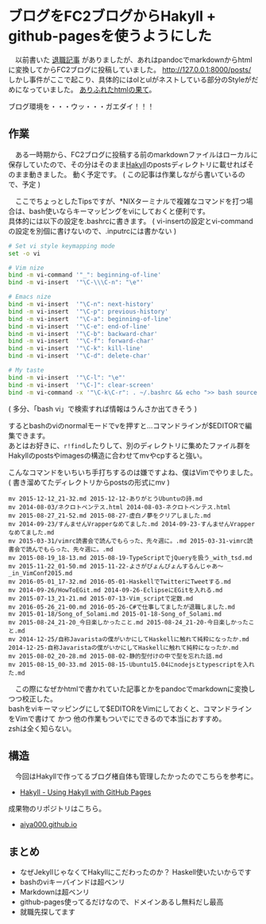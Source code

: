 # ブログをFC2ブログからHakyll + github-pagesを使うようにした

　以前書いた [退職記事](./2016-05-26-C#で仕事してましたが退職しました.html) がありましたが、あれはpandocでmarkdownからhtmlに変換してからFC2ブログに投稿していました。
http://127.0.0.1:8000/posts/
しかし事件がここで起こり、具体的にはolとulがネストしている部分のStyleがだめになっていました。 [ありふれたhtmlの果て](https://www.amazon.co.jp/gp/product/B00J8D5WV2?ie=UTF8&*Version*=1&*entries*=0)。

ブログ環境を・・・ウッ・・・ガエダイ！！！

## 作業

　ある一時期から、FC2ブログに投稿する前のmarkdownファイルはローカルに保存していたので、その分はそのまま[Hakyll](https://jaspervdj.be/hakyll/)のpostsディレクトリに載せればそのまま動きました。 動く予定です。
( この記事は作業しながら書いているので、予定 )

　ここでちょっとしたTipsですが、\*NIXターミナルで複雑なコマンドを打つ場合は、bash使いならキーマッピングをviにしておくと便利です。  
具体的には以下の設定を.bashrcに書きます。 ( vi-insertの設定とvi-commandの設定を別個に書けないので、.inputrcには書かない )

```bash
# Set vi style keymapping mode
set -o vi

# Vim nize
bind -m vi-command '"_": beginning-of-line'
bind -m vi-insert  '"\C-\\\C-n": "\e"'

# Emacs nize
bind -m vi-insert  '"\C-n": next-history'
bind -m vi-insert  '"\C-p": previous-history'
bind -m vi-insert  '"\C-a": beginning-of-line'
bind -m vi-insert  '"\C-e": end-of-line'
bind -m vi-insert  '"\C-b": backward-char'
bind -m vi-insert  '"\C-f": forward-char'
bind -m vi-insert  '"\C-k": kill-line'
bind -m vi-insert  '"\C-d": delete-char'

# My taste
bind -m vi-insert  '"\C-l": "\e"'
bind -m vi-insert  '"\C-]": clear-screen'
bind -m vi-command -x '"\C-k\C-r": . ~/.bashrc && echo ">> bash source reloaded"'
```

( 多分、「bash vi」で検索すれば情報はうんさか出てきそう )


するとbashのviのnormalモードでvを押すと…コマンドラインが$EDITORで編集できます。  
あとはお好きに、`r!find`したりして、別のディレクトリに集めたファイル群をHakyllのpostsやimagesの構造に合わせてmvやcpすると強い。

こんなコマンドをいちいち手打ちするのは嫌ですよね、僕はVimでやりました。 ( 書き溜めてたディレクトリからpostsの形式にmv )

```
mv 2015-12-12_21-32.md 2015-12-12-ありがとうUbuntuの詩.md
mv 2014-08-03/ネクロトペンテス.html 2014-08-03-ネクロトペンテス.html
mv 2015-08-27_21-52.md 2015-08-27-虚白ノ夢をクリアしました.md
mv 2014-09-23/すんませんVrapperなめてました.md 2014-09-23-すんませんVrapperなめてました.md
mv 2015-03-31/vimrc読書会で読んでもらった、先々週に。.md 2015-03-31-vimrc読書会で読んでもらった、先々週に。.md
mv 2015-08-19_18-13.md 2015-08-19-TypeScriptでjQueryを扱う_with_tsd.md
mv 2015-11-22_01-50.md 2015-11-22-よさがぴょんぴょんするんじゃあ〜_in_VimConf2015.md
mv 2016-05-01_17-32.md 2016-05-01-HaskellでTwitterにTweetする.md
mv 2014-09-26/HowToEGit.md 2014-09-26-EclipseにEGitを入れる.md
mv 2015-07-13_21-21.md 2015-07-13-Vim_scriptで定数.md
mv 2016-05-26_21-00.md 2016-05-26-C#で仕事してましたが退職しました.md
mv 2015-01-18/Song_of_Solami.md 2015-01-18-Song_of_Solami.md
mv 2015-08-24_21-20_今日楽しかったこと.md 2015-08-24_21-20-今日楽しかったこと.md
mv 2014-12-25/自称Javaristaの僕がいかにしてHaskellに触れて純粋になったか.md 2014-12-25-自称Javaristaの僕がいかにしてHaskellに触れて純粋になったか.md
mv 2015-08-02_20-28.md 2015-08-02-静的型付けの中で型を忘れた話.md
mv 2015-08-15_00-33.md 2015-08-15-Ubuntu15.04にnodejsとtypescriptを入れた.md
```

　この際になぜかhtmlで書かれていた記事とかをpandocでmarkdownに変換しつつ校正した。  
bashをviキーマッピングにして$EDITORをVimにしておくと、コマンドラインをVimで書けて かつ 他の作業もついでにできるので本当におすすめ。  
zshは全く知らない。


## 構造

　今回はHakyllで作ってるブログ楮自体も管理したかったのでこちらを参考に。

- [Hakyll - Using Hakyll with GitHub Pages](https://jaspervdj.be/hakyll/tutorials/github-pages-tutorial.html)

成果物のリポジトリはこちら。

- [aiya000.github.io](https://github.com/aiya000/aiya000.github.io)


## まとめ

- なぜJekyllじゃなくてHakyllにこだわったのか？ Haskell使いたいからです
- bashのviキーバインドは超ベンリ
- Markdownは超ベンリ
- github-pages使ってるだけなので、ドメインあるし無料だし最高
- 就職先探してます
